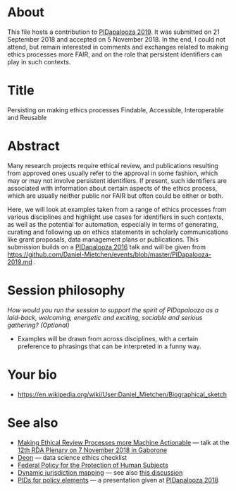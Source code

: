 # About

This file hosts a contribution to [PIDapalooza 2019](https://pidapalooza.org). It was submitted on 21 September 2018 and accepted on 5 November 2018. In the end, I could not attend, but remain interested in comments and exchanges related to making ethics processes more FAIR, and on the role that persistent identifiers can play in such contexts.

# Title

Persisting on making ethics processes Findable, Accessible, Interoperable and Reusable 

# Abstract

Many research projects require ethical review, and publications resulting from approved ones usually refer to the approval in some fashion, which may or may not involve persistent identifiers. If present, such identifiers are associated with information about certain aspects of the ethics process, which are usually neither public nor FAIR but often could be either or both. 

Here, we will look at examples taken from a range of ethics processes from various disciplines and highlight use cases for identifiers in such contexts, as well as the potential for automation, especially in terms of generating, curating and following up on ethics statements in scholarly communications like grant proposals, data management plans or publications. This submission builds on a [PIDapalooza 2016](PIDapalooza-2016.md) talk and will be given from https://github.com/Daniel-Mietchen/events/blob/master/PIDapalooza-2019.md .

# Session philosophy

*How would you run the session to support the spirit of PIDapalooza as a laid-back, welcoming, energetic and exciting, sociable and serious gathering? (Optional)*

- Examples will be drawn from across disciplines, with a certain preference to phrasings that can be interpreted in a funny way.

# Your bio 

* https://en.wikipedia.org/wiki/User:Daniel_Mietchen/Biographical_sketch

# See also 

* [Making Ethical Review Processes more Machine Actionable](https://docs.google.com/presentation/d/1weJvgcMYgJ1vfhyJ6SE5hHDwrSZ7dk_DkfLIKO1f5kU/edit) &mdash; talk at the [12th RDA Plenary on 7 November 2018 in Gaborone](https://www.rd-alliance.org/ig-ethics-and-social-aspects-data-rda-12th-plenary-meeting)
* [Deon](http://deon.drivendata.org/) &mdash; data science ethics checklist
* [Federal Policy for the Protection of Human Subjects](https://www.federalregister.gov/documents/2017/01/19/2017-01058/federal-policy-for-the-protection-of-human-subjects)
* [Dynamic jurisdiction mapping](https://cleanapp.io/cleanappmap/) &mdash; see also [this discussion](https://twitter.com/EvoMRI/status/1064055126795657216)
* [PIDs for policy elements](https://github.com/Daniel-Mietchen/events/blob/master/PIDapalooza-2018.md) &mdash; a presentation given at [PIDapalooza 2018](https://doi.org/10.5438/11.0002)
